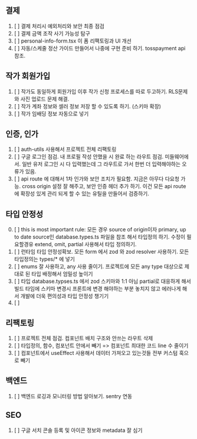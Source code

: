 ## 결제

1. [ ] 결제 처리시 예외처리와 보안 최종 점검
2. [ ] 결제 금액 조작 사기 가능성 탐구
3. [ ] personal-info-form.tsx 이 폼 리팩토링과 UI 개선
4. [ ] 자동/스케줄 정산 가이드 만들어서 나중에 구현 준비 하기. tosspayment api 참조.



## 작가 회원가입
1. [ ] 작가도 동일하게 회원가입 이후 작가 신청 프로세스를 따로 두고하기. RLS문제와 사진 업로드 문제 해결.
2. [ ] 작가 계좌 정보와 셀러 정보 저장 할 수 있도록 하기. (스키마 확장)
3. [ ] 작가 임배딩 정보 자동으로 넣기


## 인증, 인가

1. [ ] auth-utils 사용해서 프로젝트 전체 리팩토링
2. [ ] 구글 로그인 점검. 내 프로필 작성 안했을 시 완료 하는 라우트 점검. 미들웨어에서. 일반 유저 로그인 시 다 입력했는데 그 라우트로 가서 한번 더 입력해야하는 오류가 있음. 
3. [ ] api route 에 대해서 1차 인가와 보안 조치가 필요함. 지금은 아무다 다요청 가능. cross origin 설정 잘 해주고, 보안 인증 헤더 추가 하기. 이건 모든 api route 에 확장성 있게 관리 되게 할 수 있는 유틸을 만들어서 검증하기. 



## 타입 안정성
0. [ ] this is most important rule: 모든 경우 source of origin이자 primary, up to date source인 database.types.ts 파일을 참조 해서 타입정의 하기. 수정이 필요할경유 extend, omit, partial 사용해서 타입 정의하기.
1. [ ] 런타임 타입 안정성확보. 모든 form 에서 zod 와 zod resolver 사용하기. 모든 타입정의는 types/* 에 넣기
2. [ ] enums 잘 사용하고, any 사용 줄이기. 프로젝트에 모든 any type 대상으로 제대로 된 타입 배정해서 엄밀성 높이기
3. [ ] 타입 database.typses.ts 에서 zod 스키마와 1:1 아님 partial로 대응하게 해서 빌드 타임에 스키마 변경시 프론트에 변경 해야하는 부분 놓치지 않고 에러나게 해서 개발에 더욱 편의성과 타입 안정성 챙기기
4. [ ] 


## 리팩토링
1. [ ] 프로젝트 전체 점검. 컴포넌트 배치 구조와 안쓰는 라우트 삭제
2. [ ] 타입정의, 함수, 컴포넌트 안에서 빼기 => 컴포넌트 최대한 코드 line 수 줄이기
3. [ ] 컴포넌트에서 useEffect 사용해서 데이터 가져오고 있는것들 전부 커스텀 훅으로 빼기


## 백엔드
1. [ ] 백엔드 로깅과 모니터링 방법 알아보기. sentry 연동


## SEO
1. [ ] 구글 서치 콘솔 등록 및 아이콘 정보와 metadata 잘 심기